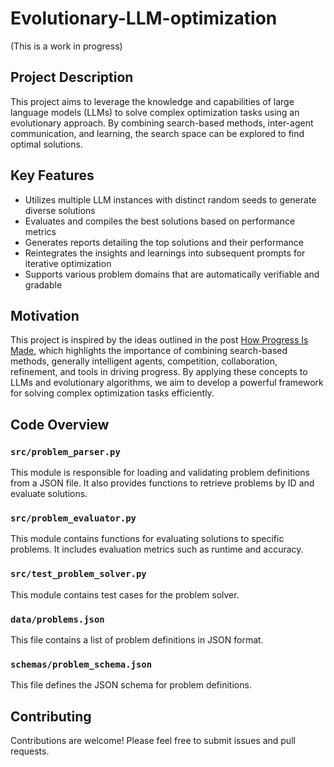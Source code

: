 # Evolutionary-LLM-optimization

(This is a work in progress)

## Project Description

This project aims to leverage the knowledge and capabilities of large language models (LLMs) to solve complex optimization tasks using an evolutionary approach. By combining search-based methods, inter-agent communication, and learning, the search space can be explored to find optimal solutions.

## Key Features

* Utilizes multiple LLM instances with distinct random seeds to generate diverse solutions
* Evaluates and compiles the best solutions based on performance metrics
* Generates reports detailing the top solutions and their performance
* Reintegrates the insights and learnings into subsequent prompts for iterative optimization
* Supports various problem domains that are automatically verifiable and gradable

## Motivation

This project is inspired by the ideas outlined in the post [How Progress Is Made](https://instrumentalcomplexity.com/posts/how-progress-is-made-part-1/), which highlights the importance of combining search-based methods, generally intelligent agents, competition, collaboration, refinement, and tools in driving progress. By applying these concepts to LLMs and evolutionary algorithms, we aim to develop a powerful framework for solving complex optimization tasks efficiently.

## Code Overview

### `src/problem_parser.py`

This module is responsible for loading and validating problem definitions from a JSON file. It also provides functions to retrieve problems by ID and evaluate solutions.

### `src/problem_evaluator.py`

This module contains functions for evaluating solutions to specific problems. It includes evaluation metrics such as runtime and accuracy.

### `src/test_problem_solver.py`

This module contains test cases for the problem solver.

### `data/problems.json`

This file contains a list of problem definitions in JSON format.

### `schemas/problem_schema.json`

This file defines the JSON schema for problem definitions.


## Contributing

Contributions are welcome! Please feel free to submit issues and pull requests.
